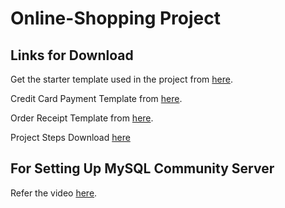 # Online-Shopping Project

## Links for Download

Get the starter template used in the project from [here](https://github.com/BlackrockDigital/startbootstrap-shop-homepage/archive/v3.3.7.zip).

Credit Card Payment Template from [here](https://bootsnipp.com/snippets/r1jz).

Order Receipt Template from [here](https://bootsnipp.com/snippets/Pb15).

Project Steps Download [here](https://drive.google.com/file/d/1rLqxp4H4rAIyFRV1EHFbkyQFFMwYx-ld/view?usp=sharing)

## For Setting Up MySQL Community Server 

Refer the video [here](https://youtu.be/RRF66p2N5Lw).
